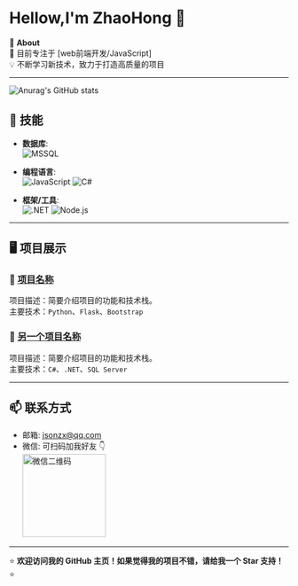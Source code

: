 # Hellow,I'm ZhaoHong 👋

🌟 **About**  
🔭 目前专注于 [web前端开发/JavaScript]  
💡 不断学习新技术，致力于打造高质量的项目  

---
![Anurag's GitHub stats](https://github-readme-stats.vercel.app/api?username=2haohong)

## 🔧 技能  

- **数据库**:  
  ![MSSQL](https://img.shields.io/badge/-MSSQL-CC2927?logo=microsoftsqlserver&logoColor=white)

- **编程语言**:  
  ![JavaScript](https://img.shields.io/badge/-JavaScript-F7DF1E?logo=javascript&logoColor=black)
  ![C#](https://img.shields.io/badge/-C%23-239120?logo=csharp&logoColor=white)

- **框架/工具**:  
  ![.NET](https://img.shields.io/badge/-dotnet-512BD4?logo=dotnet&logoColor=white)
  ![Node.js](https://img.shields.io/badge/-Node.js-339933?logo=node.js&logoColor=white)  
---

## 🖥️ 项目展示  
### 🌟 [项目名称](项目链接)  
项目描述：简要介绍项目的功能和技术栈。  
主要技术：`Python`、`Flask`、`Bootstrap`  

### 🌟 [另一个项目名称](项目链接)  
项目描述：简要介绍项目的功能和技术栈。  
主要技术：`C#`、`.NET`、`SQL Server`  

---

## 📫 联系方式  
- 邮箱: [jsonzx@qq.com](mailto:jsonzx@qq.com)  
- 微信: 可扫码加我好友 👇  
  <img src="你的微信二维码图片链接" alt="微信二维码" width="150"/>

---

⭐️ **欢迎访问我的 GitHub 主页！如果觉得我的项目不错，请给我一个 Star 支持！** ⭐️



